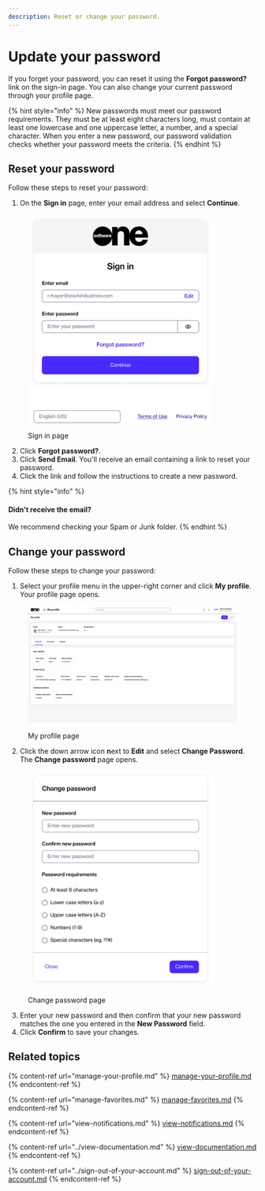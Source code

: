 ```yaml
---
description: Reset or change your password.
---
```


# Update your password

If you forget your password, you can reset it using the **Forgot password?** link on the sign-in page. You can also change your current password through your profile page.

{% hint style="info" %}
New passwords must meet our password requirements. They must be at least eight characters long, must contain at least one lowercase and one uppercase letter, a number, and a special character. When you enter a new password, our password validation checks whether your password meets the criteria.&#x20;
{% endhint %}

## Reset your password

Follow these steps to reset your password:

1. On the **Sign in** page, enter your email address and select **Continue**.

<figure><img src="../../.gitbook/assets/image (428).png" alt="" width="375"><figcaption><p>Sign in page</p></figcaption></figure>

2. Click **Forgot password?**.
3. Click **Send Email**. You'll receive an email containing a link to reset your password.
4. Click the link and follow the instructions to create a new password.

{% hint style="info" %}
#### **Didn't receive the email?**

We recommend checking your Spam or Junk folder.&#x20;
{% endhint %}

## Change your password

Follow these steps to change your password:

1. Select your profile menu in the upper-right corner and click **My profile**. Your profile page opens.

<figure><img src="../../.gitbook/assets/image (430).png" alt=""><figcaption><p>My profile page</p></figcaption></figure>

2. Click the down arrow icon **n**ext to **Edit** and select **Change Password**. The **Change password** page opens.&#x20;

<figure><img src="../../.gitbook/assets/image (429).png" alt="" width="375"><figcaption><p>Change password page</p></figcaption></figure>

3. Enter your new password and then confirm that your new password matches the one you entered in the **New Password** field.
4. Click **Confirm** to save your changes.

## Related topics

{% content-ref url="manage-your-profile.md" %}
[manage-your-profile.md](manage-your-profile.md)
{% endcontent-ref %}

{% content-ref url="manage-favorites.md" %}
[manage-favorites.md](manage-favorites.md)
{% endcontent-ref %}

{% content-ref url="view-notifications.md" %}
[view-notifications.md](view-notifications.md)
{% endcontent-ref %}

{% content-ref url="../view-documentation.md" %}
[view-documentation.md](../view-documentation.md)
{% endcontent-ref %}

{% content-ref url="../sign-out-of-your-account.md" %}
[sign-out-of-your-account.md](../sign-out-of-your-account.md)
{% endcontent-ref %}

